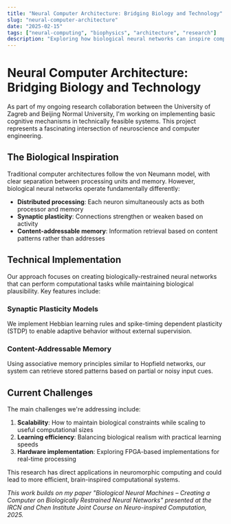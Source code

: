 ```yaml
---
title: "Neural Computer Architecture: Bridging Biology and Technology"
slug: "neural-computer-architecture"
date: "2025-02-15"
tags: ["neural-computing", "biophysics", "architecture", "research"]
description: "Exploring how biological neural networks can inspire computational architectures"
---
```


# Neural Computer Architecture: Bridging Biology and Technology

As part of my ongoing research collaboration between the University of Zagreb and Beijing Normal University, I'm working on implementing basic cognitive mechanisms in technically feasible systems. This project represents a fascinating intersection of neuroscience and computer engineering.

## The Biological Inspiration

Traditional computer architectures follow the von Neumann model, with clear separation between processing units and memory. However, biological neural networks operate fundamentally differently:

-   **Distributed processing**: Each neuron simultaneously acts as both processor and memory
-   **Synaptic plasticity**: Connections strengthen or weaken based on activity
-   **Content-addressable memory**: Information retrieval based on content patterns rather than addresses

## Technical Implementation

Our approach focuses on creating biologically-restrained neural networks that can perform computational tasks while maintaining biological plausibility. Key features include:

### Synaptic Plasticity Models

We implement Hebbian learning rules and spike-timing dependent plasticity (STDP) to enable adaptive behavior without external supervision.

### Content-Addressable Memory

Using associative memory principles similar to Hopfield networks, our system can retrieve stored patterns based on partial or noisy input cues.

## Current Challenges

The main challenges we're addressing include:

1. **Scalability**: How to maintain biological constraints while scaling to useful computational sizes
2. **Learning efficiency**: Balancing biological realism with practical learning speeds
3. **Hardware implementation**: Exploring FPGA-based implementations for real-time processing

This research has direct applications in neuromorphic computing and could lead to more efficient, brain-inspired computational systems.

_This work builds on my paper "Biological Neural Machines – Creating a Computer on Biologically Restrained Neural Networks" presented at the IRCN and Chen Institute Joint Course on Neuro-inspired Computation, 2025._
